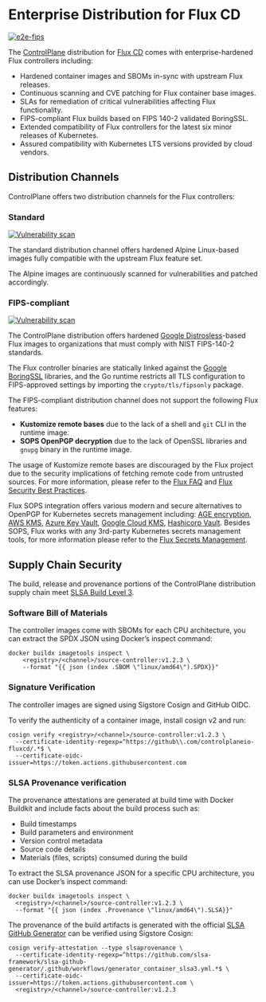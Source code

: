 # Enterprise Distribution for Flux CD

[![e2e-fips](https://github.com/controlplaneio-fluxcd/distribution/actions/workflows/e2e-fips.yaml/badge.svg)](https://github.com/controlplaneio-fluxcd/distribution/actions/workflows/e2e-fips.yaml)

The [ControlPlane](https://control-plane.io) distribution for [Flux CD](https://fluxcd.io)
comes with enterprise-hardened Flux controllers including:

- Hardened container images and SBOMs in-sync with upstream Flux releases.
- Continuous scanning and CVE patching for Flux container base images.
- SLAs for remediation of critical vulnerabilities affecting Flux functionality.
- FIPS-compliant Flux builds based on FIPS 140-2 validated BoringSSL.
- Extended compatibility of Flux controllers for the latest six minor releases of Kubernetes.
- Assured compatibility with Kubernetes LTS versions provided by cloud vendors.

## Distribution Channels

ControlPlane offers two distribution channels for the Flux controllers:

### Standard

[![Vulnerability scan](https://github.com/controlplaneio-fluxcd/distribution/actions/workflows/scan-distribution.yaml/badge.svg)](https://github.com/controlplaneio-fluxcd/distribution/actions/workflows/scan-distribution.yaml)

The standard distribution channel offers hardened Alpine Linux-based images fully
compatible with the upstream Flux feature set.

The Alpine images are continuously scanned for vulnerabilities and patched
accordingly.

### FIPS-compliant

[![Vulnerability scan](https://github.com/controlplaneio-fluxcd/distribution/actions/workflows/scan-fips.yaml/badge.svg)](https://github.com/controlplaneio-fluxcd/distribution/actions/workflows/scan-fips.yaml)

The ControlPlane distribution offers hardened
[Google Distrosless](https://github.com/GoogleContainerTools/distroless)-based Flux images
to organizations that must comply with NIST FIPS-140-2 standards.

The Flux controller binaries are statically linked against the
[Google BoringSSL](https://boringssl.googlesource.com/boringssl/) libraries,
and the Go runtime restricts all TLS configuration to FIPS-approved settings
by importing the `crypto/tls/fipsonly` package.

The FIPS-compliant distribution channel does not support the following Flux features:

- **Kustomize remote bases** due to the lack of a shell and `git` CLI in the runtime image.
- **SOPS OpenPGP decryption** due to the lack of OpenSSL libraries and `gnupg` binary in the runtime image.

The usage of Kustomize remote bases are discouraged by the Flux project due to the security implications
of fetching remote code from untrusted sources. For more information, please refer to the
[Flux FAQ](https://fluxcd.io/flux/faq/#should-i-be-using-kustomize-remote-bases) and
[Flux Security Best Practices](https://fluxcd.io/flux/security/best-practices/#kustomize-controller).

Flux SOPS integration offers various modern and secure alternatives to OpenPGP
for Kubernetes secrets management including:
[AGE encryption](https://fluxcd.io/flux/components/kustomize/kustomizations/#age-secret-entry),
[AWS KMS](https://fluxcd.io/flux/components/kustomize/kustomizations/#aws-kms-secret-entry),
[Azure Key Vault](https://fluxcd.io/flux/components/kustomize/kustomizations/#azure-key-vault-secret-entry),
[Google Cloud KMS](https://fluxcd.io/flux/components/kustomize/kustomizations/#gcp-kms-secret-entry),
[Hashicorp Vault](https://fluxcd.io/flux/components/kustomize/kustomizations/#hashicorp-vault-secret-entry).
Besides SOPS, Flux works with any 3rd-party Kubernetes secrets management
tools, for more information please refer to the
[Flux Secrets Management](https://fluxcd.io/flux/security/secrets-management/).

## Supply Chain Security

The build, release and provenance portions of the ControlPlane distribution supply chain meet
[SLSA Build Level 3](https://slsa.dev/spec/v1.0/levels).

### Software Bill of Materials

The controller images come with SBOMs for each CPU architecture,
you can extract the SPDX JSON using Docker’s inspect command:

```shell
docker buildx imagetools inspect \
    <registry>/<channel>/source-controller:v1.2.3 \
    --format "{{ json (index .SBOM \"linux/amd64\").SPDX}}"
```

### Signature Verification

The controller images are signed using Sigstore Cosign and GitHub OIDC.

To verify the authenticity of a container image, install cosign v2 and run:

```shell
cosign verify <registry>/<channel>/source-controller:v1.2.3 \
  --certificate-identity-regexp=^https://github\\.com/controlplaneio-fluxcd/.*$ \
  --certificate-oidc-issuer=https://token.actions.githubusercontent.com
```

### SLSA Provenance verification

The provenance attestations are generated at build time with Docker Buildkit and
include facts about the build process such as:

- Build timestamps
- Build parameters and environment
- Version control metadata
- Source code details
- Materials (files, scripts) consumed during the build

To extract the SLSA provenance JSON for a specific CPU architecture, you can use Docker’s inspect command:

```shell
docker buildx imagetools inspect \
  <registry>/<channel>/source-controller:v1.2.3 \
  --format "{{ json (index .Provenance \"linux/amd64\").SLSA}}"
```

The provenance of the build artifacts is generated with the official
[SLSA GitHub Generator](https://github.com/slsa-framework/slsa-github-generator)
can be verified using Sigstore Cosign:

```shell
cosign verify-attestation --type slsaprovenance \
  --certificate-identity-regexp=^https://github.com/slsa-framework/slsa-github-generator/.github/workflows/generator_container_slsa3.yml.*$ \
  --certificate-oidc-issuer=https://token.actions.githubusercontent.com \
  <registry>/<channel>/source-controller:v1.2.3
```
